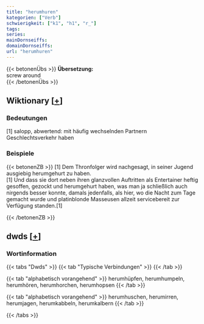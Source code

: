 ```yaml
---
title: "herumhuren"
kategorien: ["Verb"]
schwierigkeit: ["k1", "h1", "r_"]
tags:
series:
mainDornseiffs:
domainDornseiffs:
url: "herumhuren"
---
```


{{< betonenÜbs >}}
**Übersetzung:**  
screw around  
{{< /betonenÜbs >}}

## Wiktionary [[+](https://de.wiktionary.org/wiki/herumhuren)]

### Bedeutungen
[1] salopp, abwertend: mit häufig wechselnden Partnern Geschlechtsverkehr haben  

### Beispiele
{{< betonenZB >}}
[1] Dem Thronfolger wird nachgesagt, in seiner Jugend ausgiebig herumgehurt zu haben.  
[1] Und dass sie dort neben ihren glanzvollen Auftritten als Entertainer heftig gesoffen, gezockt und herumgehurt haben, was man ja schließlich auch nirgends besser konnte, damals jedenfalls, als hier, wo die Nacht zum Tage gemacht wurde und platinblonde Masseusen allzeit servicebereit zur Verfügung standen.[1]  

{{< /betonenZB >}}


## dwds [[+](https://www.dwds.de/wb/herumhuren)]

### Wortinformation
{{< tabs "Dwds" >}}
{{< tab "Typische Verbindungen" >}}
{{< /tab >}}

{{< tab "alphabetisch vorangehend" >}}
herumhüpfen, herumhumpeln, herumhören, herumhorchen, herumhopsen
{{< /tab >}}

{{< tab "alphabetisch vorangehend" >}}
herumhuschen, herumirren, herumjagen, herumkabbeln, herumkalbern
{{< /tab >}}

{{< /tabs >}}

